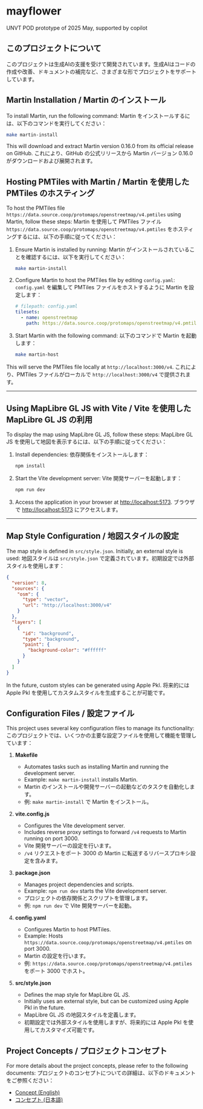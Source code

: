 # mayflower

UNVT POD prototype of 2025 May, supported by copilot

## このプロジェクトについて

このプロジェクトは生成AIの支援を受けて開発されています。生成AIはコードの作成や改善、ドキュメントの補完など、さまざまな形でプロジェクトをサポートしています。

## Martin Installation / Martin のインストール

To install Martin, run the following command:
Martin をインストールするには、以下のコマンドを実行してください：

```bash
make martin-install
```

This will download and extract Martin version 0.16.0 from its official release on GitHub.
これにより、GitHub の公式リリースから Martin バージョン 0.16.0 がダウンロードおよび展開されます。

## Hosting PMTiles with Martin / Martin を使用した PMTiles のホスティング

To host the PMTiles file `https://data.source.coop/protomaps/openstreetmap/v4.pmtiles` using Martin, follow these steps:
Martin を使用して PMTiles ファイル `https://data.source.coop/protomaps/openstreetmap/v4.pmtiles` をホスティングするには、以下の手順に従ってください：

1. Ensure Martin is installed by running:
   Martin がインストールされていることを確認するには、以下を実行してください：

   ```bash
   make martin-install
   ```

2. Configure Martin to host the PMTiles file by editing `config.yaml`:
   `config.yaml` を編集して PMTiles ファイルをホストするように Martin を設定します：

   ```yaml
   # filepath: config.yaml
   tilesets:
     - name: openstreetmap
       path: https://data.source.coop/protomaps/openstreetmap/v4.pmtiles
   ```

3. Start Martin with the following command:
   以下のコマンドで Martin を起動します：

   ```bash
   make martin-host
   ```

This will serve the PMTiles file locally at `http://localhost:3000/v4`.
これにより、PMTiles ファイルがローカルで `http://localhost:3000/v4` で提供されます。

---

## Using MapLibre GL JS with Vite / Vite を使用した MapLibre GL JS の利用

To display the map using MapLibre GL JS, follow these steps:
MapLibre GL JS を使用して地図を表示するには、以下の手順に従ってください：

1. Install dependencies:
   依存関係をインストールします：

   ```bash
   npm install
   ```

2. Start the Vite development server:
   Vite 開発サーバーを起動します：

   ```bash
   npm run dev
   ```

3. Access the application in your browser at [http://localhost:5173](http://localhost:5173).
   ブラウザで [http://localhost:5173](http://localhost:5173) にアクセスします。

---

## Map Style Configuration / 地図スタイルの設定

The map style is defined in `src/style.json`. Initially, an external style is used:
地図スタイルは `src/style.json` で定義されています。初期設定では外部スタイルを使用します：

```json
{
  "version": 8,
  "sources": {
    "osm": {
      "type": "vector",
      "url": "http://localhost:3000/v4"
    }
  },
  "layers": [
    {
      "id": "background",
      "type": "background",
      "paint": {
        "background-color": "#ffffff"
      }
    }
  ]
}
```

In the future, custom styles can be generated using Apple Pkl.
将来的には Apple Pkl を使用してカスタムスタイルを生成することが可能です。

## Configuration Files / 設定ファイル

This project uses several key configuration files to manage its functionality:
このプロジェクトでは、いくつかの主要な設定ファイルを使用して機能を管理しています：

1. **Makefile**
   - Automates tasks such as installing Martin and running the development server.
   - Example: `make martin-install` installs Martin.
   - Martin のインストールや開発サーバーの起動などのタスクを自動化します。
   - 例: `make martin-install` で Martin をインストール。

2. **vite.config.js**
   - Configures the Vite development server.
   - Includes reverse proxy settings to forward `/v4` requests to Martin running on port 3000.
   - Vite 開発サーバーの設定を行います。
   - `/v4` リクエストをポート 3000 の Martin に転送するリバースプロキシ設定を含みます。

3. **package.json**
   - Manages project dependencies and scripts.
   - Example: `npm run dev` starts the Vite development server.
   - プロジェクトの依存関係とスクリプトを管理します。
   - 例: `npm run dev` で Vite 開発サーバーを起動。

4. **config.yaml**
   - Configures Martin to host PMTiles.
   - Example: Hosts `https://data.source.coop/protomaps/openstreetmap/v4.pmtiles` on port 3000.
   - Martin の設定を行います。
   - 例: `https://data.source.coop/protomaps/openstreetmap/v4.pmtiles` をポート 3000 でホスト。

5. **src/style.json**
   - Defines the map style for MapLibre GL JS.
   - Initially uses an external style, but can be customized using Apple Pkl in the future.
   - MapLibre GL JS の地図スタイルを定義します。
   - 初期設定では外部スタイルを使用しますが、将来的には Apple Pkl を使用してカスタマイズ可能です。

## Project Concepts / プロジェクトコンセプト

For more details about the project concepts, please refer to the following documents:
プロジェクトのコンセプトについての詳細は、以下のドキュメントをご参照ください：

- [Concept (English)](concept-en.md)
- [コンセプト (日本語)](concept-ja.md)

